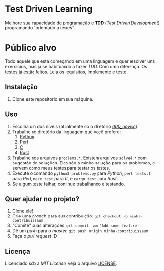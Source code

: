 # Test Driven Learning

Melhore sua capacidade de programação e **TDD** (*Test Driven Development*) programando "orientado a testes".


# Público alvo

Todo aquele que está começando em uma linguagem e quer resolver uns exercícios, mas já se habituando a fazer *TDD*. Com uma diferença. Os testes já estão feitos. Leia os requisitos, implemente e teste.


## Instalação

1. Clone este repositório em sua máquina.


## Uso

1. Escolha um dos níveis (atualmente só o diretório [*000_novice*](000_novice)).
1. Trabalhe no diretório da linguagem que você prefere:
   1. [Python](000_novice/python)
   1. [Perl](000_novice/perl)
   1. [C](000_novice/c)
   1. [Rust](000_novice/rust)
1. Trabalhe nos arquivos `problems.*`. Existem arquivos `solved.*` com sugestão de soluções. Eles são a minha solução para os problemas, e servem como meus testes para testar os testes.
1. Execute o comando `python3 problems.py` para *Python*, `perl tests.t` para *Perl*, `make test` para *C*, e `cargo test` para *Rust*.
1. Se algum teste falhar, continue trabalhando e testando.


## Quer ajudar no projeto?

1. Clone ele!
2. Crie uma *branch* para sua contribuição: `git checkout -b minha-contribuissaum`
3. "Comite" suas alterações: `git commit -am 'Add some feature'`
4. Dê um *push* para o *master*: `git push origin minha-contribuissaum`
5. Faça o *pull request* :D


## Licença

Licenciado sob a *MIT License*, veja o arquivo [LICENSE](LICENSE).
